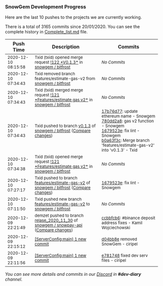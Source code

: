 
### SnowGem Development Progress

Here are the last 10 pushes to the projects we are currently working.

There is a total of 3165 commits since 20/01/2020. You can see the complete history in
 [Complete_list.md](Complete_list.md) file.

| Push Time | Description | Commits |
| --- | --- | --- |
| <sub>2020-12-10 08:15:58</sub> | <sub>Txid (txid) opened merge request [\!122 \*V0\.1\.3\*](https://gitlab.com/snowgem/bitfrost/-/merge_requests/122) in [snowgem / bitfrost](https://gitlab.com/snowgem/bitfrost)</sub> | <sub>_No Commits_</sub> |
| <sub>2020-12-10 07:34:43</sub> | <sub>Txid removed branch features/estimate-gas-v2 from [snowgem / bitfrost](https://gitlab.com/snowgem/bitfrost)</sub> | <sub>_No Commits_</sub> |
| <sub>2020-12-10 07:34:43</sub> | <sub>Txid (txid) merged merge request [\!121 \*Features/estimate gas v2\*](https://gitlab.com/snowgem/bitfrost/-/merge_requests/121) in [snowgem / bitfrost](https://gitlab.com/snowgem/bitfrost)</sub> | <sub>_No Commits_</sub> |
| <sub>2020-12-10 07:34:43</sub> | <sub>Txid pushed to branch [v0\.1\.3](https://gitlab.com/snowgem/bitfrost/commits/v0.1.3) of [snowgem / bitfrost](https://gitlab.com/snowgem/bitfrost) ([Compare changes](https://gitlab.com/snowgem/bitfrost/compare/efc5a868670e0c2d9d17518a5e71fa2839391766...b0a63f3cba29016062f405a0d86696cb4c22423b))</sub> | <sub>[17b76d77](https://gitlab.com/snowgem/bitfrost/-/commit/17b76d77a2eb4add5919ab46a545520a1265adde): update ethereum name - Snowgem<br>[780dd2a8](https://gitlab.com/snowgem/bitfrost/-/commit/780dd2a81c92269b3d69b28870c15753640eb022): gas v2 function - Snowgem<br>[1679523e](https://gitlab.com/snowgem/bitfrost/-/commit/1679523ecdcaa83a7babc7a734f30c0cba6aa21b): fix lint - Snowgem<br>[b0a63f3c](https://gitlab.com/snowgem/bitfrost/-/commit/b0a63f3cba29016062f405a0d86696cb4c22423b): Merge branch 'features/estimate-gas-v2' into 'v0.1.3' - Txid</sub> |
| <sub>2020-12-10 07:34:38</sub> | <sub>Txid (txid) opened merge request [\!121 \*Features/estimate gas v2\*](https://gitlab.com/snowgem/bitfrost/-/merge_requests/121) in [snowgem / bitfrost](https://gitlab.com/snowgem/bitfrost)</sub> | <sub>_No Commits_</sub> |
| <sub>2020-12-10 07:27:17</sub> | <sub>Txid pushed to branch [features/estimate\-gas\-v2](https://gitlab.com/snowgem/bitfrost/commits/features/estimate-gas-v2) of [snowgem / bitfrost](https://gitlab.com/snowgem/bitfrost) ([Compare changes](https://gitlab.com/snowgem/bitfrost/compare/780dd2a81c92269b3d69b28870c15753640eb022...1679523ecdcaa83a7babc7a734f30c0cba6aa21b))</sub> | <sub>[1679523e](https://gitlab.com/snowgem/bitfrost/-/commit/1679523ecdcaa83a7babc7a734f30c0cba6aa21b): fix lint - Snowgem</sub> |
| <sub>2020-12-10 07:11:50</sub> | <sub>Txid pushed new branch [features/estimate\-gas\-v2](https://gitlab.com/snowgem/bitfrost/commits/features/estimate-gas-v2) to [snowgem / bitfrost](https://gitlab.com/snowgem/bitfrost)</sub> | <sub>_No Commits_</sub> |
| <sub>2020-12-09 22:21:49</sub> | <sub>demzet pushed to branch [relase\_2020\_11\_30](https://gitlab.com/snowgem/snowpay-api/commits/relase_2020_11_30) of [snowgem / snowpay\-api](https://gitlab.com/snowgem/snowpay-api) ([Compare changes](https://gitlab.com/snowgem/snowpay-api/compare/5690955911f0804dbff93fe778408ec5dadc30cf...ccbbfcb6058f9b9b6493dd8e993e3ce485ae104e))</sub> | <sub>[ccbbfcb6](https://gitlab.com/snowgem/snowpay-api/-/commit/ccbbfcb6058f9b9b6493dd8e993e3ce485ae104e): #binance deposit address fixes - Kamil Wojciechowski</sub> |
| <sub>2020-12-09 22:15:12</sub> | <sub>[[ServerConfig:main] 1 new commit](https://github.com/TENTOfficial/ServerConfig/commit/d04bb8ec931fe01d9e9ec24fb56c9a27f5b3caf1)</sub> | <sub>[d04bb8e](https://github.com/TENTOfficial/ServerConfig/commit/d04bb8ec931fe01d9e9ec24fb56c9a27f5b3caf1) removed SnowGem - ciripel</sub> |
| <sub>2020-12-09 22:11:56</sub> | <sub>[[ServerConfig:main] 1 new commit](https://github.com/TENTOfficial/ServerConfig/commit/e781748b7eeb5ba28dfee9ff7637c3c854bc8d84)</sub> | <sub>[e781748](https://github.com/TENTOfficial/ServerConfig/commit/e781748b7eeb5ba28dfee9ff7637c3c854bc8d84) fixed dev serv files - ciripel</sub> |

_You can see more details and commits in our [Discord](https://discord.gg/zumGnbg) in **#dev-diary** channel._
